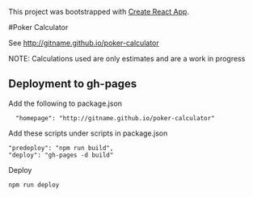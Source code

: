 This project was bootstrapped with [Create React App](https://github.com/facebook/create-react-app).

#Poker Calculator

See http://gitname.github.io/poker-calculator

NOTE: Calculations used are only estimates and are a work in progress

Deployment to gh-pages
-----------
Add the following to package.json
```
  "homepage": "http://gitname.github.io/poker-calculator"
  ```
  
  Add these scripts under scripts in package.json
  ```
  "predeploy": "npm run build",
  "deploy": "gh-pages -d build"
  ```

Deploy
  ```
  npm run deploy
  ```